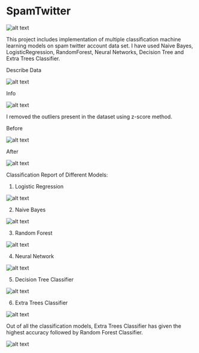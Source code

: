 # SpamTwitter
![alt text](https://www.startupthailand.org/wp-content/uploads/2018/11/Technology-twitter-Cover.jpg)


This project includes implementation of multiple classification machine learning models on spam twitter account data set. I have used Naive Bayes, LogisticRegression, RandomForest, Neural Networks, Decision Tree and Extra Trees Classifier.

Describe Data

![alt text](https://i.imgur.com/yPDY1f0.jpg)

Info

![alt text](https://i.imgur.com/b7CX6oo.jpg)

I removed the outliers present in the dataset using z-score method.

Before

![alt text](https://i.imgur.com/F6I4KgU.jpg)

After

![alt text](https://i.imgur.com/d4AZKkZ.jpg)

Classification Report of Different Models:

1) Logistic Regression

![alt text](https://i.imgur.com/DASYTbv.jpg)

2) Naive Bayes

![alt text](https://i.imgur.com/qeYZyyR.jpg)

3) Random Forest

![alt text](https://i.imgur.com/9w9SJcI.jpg)

4) Neural Network

![alt text](https://i.imgur.com/KtBaNbP.jpg)

5) Decision Tree Classifier

![alt text](https://i.imgur.com/OjIowAV.jpg)

6) Extra Trees Classifier

![alt text](https://i.imgur.com/gANovua.jpg)

Out of all the classification models, Extra Trees Classifier has given the highest accuracy followed by Random Forest Classifier.

![alt text](https://i.imgur.com/Bs8W5xI.jpg)
